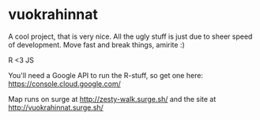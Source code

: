# vuokrahinnat

A cool project, that is very nice. All the ugly stuff is just due to sheer speed of development. 
Move fast and break things, amirite :)

R <3 JS

You'll need a Google API to run the R-stuff, so get one here: https://console.cloud.google.com/

Map runs on surge at http://zesty-walk.surge.sh/
and the site at http://vuokrahinnat.surge.sh/
